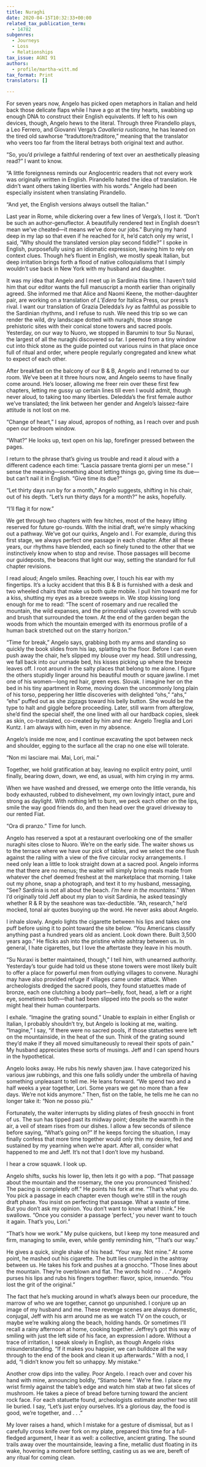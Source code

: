 ```yaml
---
title: Nuraghi
date: 2020-04-15T10:32:33+00:00
related_tax_publication_term:
  - 14782
subgenres:
  - Journeys
  - Loss
  - Relationships
tax_issue: AGNI 91
authors:
  - profile/martha-witt.md
tax_format: Print
translators: []

---
```

For seven years now, Angelo has picked open metaphors in Italian and held back those delicate flaps while I have a go at the tiny hearts, swabbing up enough DNA to construct their English equivalents. If left to his own devices, though, Angelo hews to the literal. Through three Pirandello plays, a Leo Ferrero, and Giovanni Verga’s _Cavalleria rusticana_, he has leaned on the tired old sawhorse “traduttore/traditore,” meaning that the translator who veers too far from the literal betrays both original text and author.

“So, you’d privilege a faithful rendering of text over an aesthetically pleasing read?” I want to know.

“A little foreignness reminds our Anglocentric readers that not every work was originally written in English. Pirandello hated the idea of translation. He didn’t want others taking liberties with his words.” Angelo had been especially insistent when translating Pirandello.

“And yet, the English versions always outsell the Italian.”

Last year in Rome, while dickering over a few lines of Verga’s, I lost it. “Don’t be such an author-genuflector. A beautifully rendered text in English doesn’t mean we’ve cheated—it means we’ve done our jobs.” Burying my hand deep in my lap so that even if he reached for it, he’d catch only my wrist, I said, “Why should the translated version play second fiddle?” I spoke in English, purposefully using an idiomatic expression, leaving him to rely on context clues. Though he’s fluent in English, we mostly speak Italian, but deep irritation brings forth a flood of native colloquialisms that I simply wouldn’t use back in New York with my husband and daughter.

It was my idea that Angelo and I meet up in Sardinia this time. I haven’t told him that our editor wants the full manuscript a month earlier than originally agreed. She informed me that Alice and Naomi Keene, the mother-daughter pair, are working on a translation of _L’Edera_ for Italica Press, our press’s rival. I want our translation of Grazia Deledda’s _Ivy_ as faithful as possible to the Sardinian rhythms, and I refuse to rush. We need this trip so we can render the wild, dry landscape dotted with nuraghi, those strange prehistoric sites with their conical stone towers and sacred pools. Yesterday, on our way to Nuoro, we stopped in Barumini to tour Su Nuraxi, the largest of all the nuraghi discovered so far. I peered from a tiny window cut into thick stone as the guide pointed out various ruins in that place once full of ritual and order, where people regularly congregated and knew what to expect of each other.

After breakfast on the balcony of our B & B, Angelo and I returned to our room. We’ve been at it three hours now, and Angelo seems to have finally come around. He’s looser, allowing me freer rein over these first few chapters, letting me gussy up certain lines till even I would admit, though never aloud, to taking too many liberties. Deledda’s the first female author we’ve translated; the link between her gender and Angelo’s laissez-faire attitude is not lost on me.

“Change of heart,” I say aloud, apropos of nothing, as I reach over and push open our bedroom window.

“What?” He looks up, text open on his lap, forefinger pressed between the pages.

I return to the phrase that’s giving us trouble and read it aloud with a different cadence each time: “Lascia passare trenta giorni per un mese.” I sense the meaning—something about letting things go, giving time its due—but can’t nail it in English. “Give time its due?”

“Let thirty days run by for a month,” Angelo suggests, shifting in his chair, out of his depth. “Let’s run thirty days for a month?” he asks, hopefully.

“I’ll flag it for now.”

We get through two chapters with few hitches, most of the heavy lifting reserved for future go-rounds. With the initial draft, we’re simply whacking out a pathway. We’ve got our quirks, Angelo and I. For example, during this first stage, we always perfect one passage in each chapter. After all these years, our rhythms have blended, each so finely tuned to the other that we instinctively know when to stop and revise. Those passages will become our guideposts, the beacons that light our way, setting the standard for full chapter revisions.

I read aloud; Angelo smiles. Reaching over, I touch his ear with my fingertips. It’s a lucky accident that this B & B is furnished with a desk and two wheeled chairs that make us both quite mobile. I pull him toward me for a kiss, shutting my eyes as a breeze sweeps in. We stop kissing long enough for me to read: “The scent of rosemary and rue recalled the mountain, the wild expanses, and the primordial valleys covered with scrub and brush that surrounded the town. At the end of the garden began the woods from which the mountain emerged with its enormous profile of a human back stretched out on the starry horizon.”

“Time for break,” Angelo says, grabbing both my arms and standing so quickly the book slides from his lap, splatting to the floor. Before I can even push away the chair, he’s slipped my blouse over my head. Still undressing, we fall back into our unmade bed, his kisses picking up where the breeze leaves off. I root around in the salty places that belong to me alone. I figure the others stupidly linger around his beautiful mouth or square jawline. I met one of his women—long red hair, green eyes. Slovak. I imagine her on the bed in his tiny apartment in Rome, moving down the uncommonly long plain of his torso, peppering her little discoveries with delighted “ohs,” “ahs,” “ehs” puffed out as she zigzags toward his belly button. She would be the type to halt and giggle before proceeding. Later, still warm from afterglow, she’d find the special shelf, the one lined with all our hardback copies, sleek as skin, co-translated, co-created by him and me: Angelo Treglia and Lori Kuntz. I am always with him, even in my absence.

Angelo’s inside me now, and I continue excavating the spot between neck and shoulder, egging to the surface all the crap no one else will tolerate.

“Non mi lasciare mai. Mai, Lori, mai.”

Together, we hold gratification at bay, leaving no explicit entry point, until finally, bearing down, down, we end, as usual, with him crying in my arms.

When we have washed and dressed, we emerge onto the little veranda, his body exhausted, rubbed to dishevelment, my own lovingly intact, pure and strong as daylight. With nothing left to burn, we peck each other on the lips, smile the way good friends do, and then head over the gravel driveway to our rented Fiat.

“Ora di pranzo.” Time for lunch.

Angelo has reserved a spot at a restaurant overlooking one of the smaller nuraghi sites close to Nuoro. We’re on the early side. The waiter shows us to the terrace where we have our pick of tables, and we select the one flush against the railing with a view of the five circular rocky arrangements. I need only lean a little to look straight down at a sacred pool. Angelo informs me that there are no menus; the waiter will simply bring meals made from whatever the chef deemed freshest at the marketplace that morning. I take out my phone, snap a photograph, and text it to my husband, messaging, “See? Sardinia is not all about the beach. _I’m here in the mountains_.” When I’d originally told Jeff about my plan to visit Sardinia, he asked teasingly whether R & R by the seashore was tax-deductible. “Ah, research,” he’d mocked, tonal air quotes buoying up the word. He never asks about Angelo.

I inhale slowly. Angelo lights the cigarette between his lips and takes one puff before using it to point toward the site below. “You Americans classify anything past a hundred years old as ancient. Look down there. Built 3,500 years ago.” He flicks ash into the pristine white ashtray between us. In general, I hate cigarettes, but I love the aftertaste they leave in his mouth.

“Su Nuraxi is better maintained, though,” I tell him, with unearned authority. Yesterday’s tour guide had told us these stone towers were most likely built to offer a place for powerful men from outlying villages to convene. Nuraghi may have also provided refuge if villages came under attack. When archeologists dredged the sacred pools, they found statuettes made of bronze, each one clutching a body part—belly, foot, head, a left or a right eye, sometimes both—that had been slipped into the pools so the water might heal their human counterparts.

I exhale. “Imagine the grating sound.” Unable to explain in either English or Italian, I probably shouldn’t try, but Angelo is looking at me, waiting. “Imagine,” I say, “if there were no sacred pools, if those statuettes were left on the mountainside, in the heat of the sun. Think of the grating sound they’d make if they all moved simultaneously to reveal their spots of pain.” My husband appreciates these sorts of musings. Jeff and I can spend hours in the hypothetical.

Angelo looks away. He rubs his newly shaven jaw. I have categorized his various jaw rubbings, and this one falls solidly under the umbrella of having something unpleasant to tell me. He leans forward. “We spend two and a half weeks a year together, Lori. Some years we get no more than a few days. We’re not kids anymore.” Then, fist on the table, he tells me he can no longer take it: “Non ne posso più.”

Fortunately, the waiter interrupts by sliding plates of fresh gnocchi in front of us. The sun has tipped past its midway point; despite the warmth in the air, a veil of steam rises from our dishes. I allow a few seconds of silence before saying, “What’s going on?” If he keeps forcing the situation, I may finally confess that more time together would only thin my desire, fed and sustained by my yearning when we’re apart. After all, consider what happened to me and Jeff. It’s not that I don’t love my husband.

I hear a crow squawk. I look up.

Angelo shifts, sucks his lower lip, then lets it go with a pop. “That passage about the mountain and the rosemary, the one you pronounced ‘finished.’ The pacing is completely off.” He points his fork at me. “That’s what you do. You pick a passage in each chapter even though we’re still in the rough draft phase. You insist on perfecting that passage. What a waste of time. But you don’t ask my opinion. You don’t want to know what I think.” He swallows. “Once you consider a passage ‘perfect,’ you never want to touch it again. That’s you, Lori.”

“That’s how we work.” My pulse quickens, but I keep my tone measured and firm, managing to smile, even, while gently reminding him, “That’s our way.”

He gives a quick, single shake of his head. “Your way. Not mine.” At some point, he mashed out his cigarette. The butt lies crumpled in the ashtray between us. He takes his fork and pushes at a gnoccho. “Those lines about the mountain. They’re overblown and flat. The words hold no . . .” Angelo purses his lips and rubs his fingers together: flavor, spice, innuendo. “You lost the grit of the original.”

The fact that he’s mucking around in what’s always been our procedure, the marrow of who we are together, cannot go unpunished. I conjure up an image of my husband and me. These revenge scenes are always domestic, conjugal, Jeff with his arm around me as we watch TV on the couch, or maybe we’re walking along the beach, holding hands. Or sometimes I’ll recall a rainy afternoon at home, cooking together. Jeffrey’s got this way of smiling with just the left side of his face, an expression I adore. Without a trace of irritation, I speak slowly in English, as though Angelo risks misunderstanding. “If it makes you happier, we can bulldoze all the way through to the end of the book and clean it up afterwards.” With a nod, I add, “I didn’t know you felt so unhappy. My mistake.”

Another crow dips into the valley. Poor Angelo. I reach over and cover his hand with mine, announcing boldly, “Stiamo bene.” We’re fine. I place my wrist firmly against the table’s edge and watch him stab at two fat slices of mushroom. He takes a piece of bread before turning toward the ancient rock face. For each statuette found, archeologists estimate another two still lie buried. I say, “Let’s just enjoy ourselves. It’s a glorious day, the food is good, we’re together, and . . .”

My lover raises a hand, which I mistake for a gesture of dismissal, but as I carefully cross knife over fork on my plate, prepared this time for a full-fledged argument, I hear it as well: a collective, ancient grating. The sound trails away over the mountainside, leaving a fine, metallic dust floating in its wake, hovering a moment before settling, casting us as we are, bereft of any ritual for coming clean.